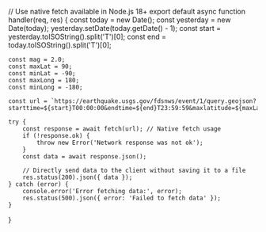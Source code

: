 // Use native fetch available in Node.js 18+
export default async function handler(req, res) {
    const today = new Date();
    const yesterday = new Date(today);
    yesterday.setDate(today.getDate() - 1);
    const start = yesterday.toISOString().split('T')[0];
    const end = today.toISOString().split('T')[0];
    
    const mag = 2.0;
    const maxLat = 90;
    const minLat = -90;
    const maxLong = 180;
    const minLong = -180;

    const url = `https://earthquake.usgs.gov/fdsnws/event/1/query.geojson?starttime=${start}T00:00:00&endtime=${end}T23:59:59&maxlatitude=${maxLat}&minlatitude=${minLat}&maxlongitude=${maxLong}&minlongitude=${minLong}&minmagnitude=${mag}&orderby=time`;

    try {
        const response = await fetch(url); // Native fetch usage
        if (!response.ok) {
            throw new Error('Network response was not ok');
        }
        const data = await response.json();

        // Directly send data to the client without saving it to a file
        res.status(200).json({ data });
    } catch (error) {
        console.error('Error fetching data:', error);
        res.status(500).json({ error: 'Failed to fetch data' });
    }
}
